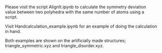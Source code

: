 Please visit the script AlignIt.ipynb to calculate the symmetry deviation value between two polyhedra with the same number of atoms using a script.

Visit Handcalculation_example.ipynb for an example of doing the calculation in hand.

Both examples are shown on the artificially made structures; triangle_symmetric.xyz and triangle_disorder.xyz.
